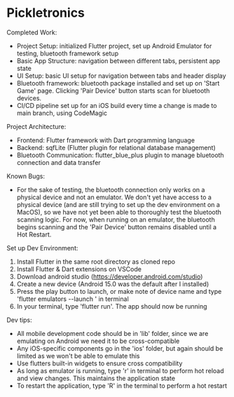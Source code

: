 # Pickletronics
Completed Work:
- Project Setup: initialized Flutter project, set up Android Emulator for testing, bluetooth framework setup
- Basic App Structure: navigation between different tabs, persistent app state
- UI Setup: basic UI setup for navigation between tabs and header display
- Bluetooth framework: bluetooth package installed and set up on 'Start Game' page. Clicking 'Pair Device' button starts scan for bluetooth devices.
- CI/CD pipeline set up for an iOS build every time a change is made to main branch, using CodeMagic
  
Project Architecture:
- Frontend: Flutter framework with Dart programming language
- Backend: sqfLite (Flutter plugin for relational database management)
- Bluetooth Communication: flutter_blue_plus plugin to manage bluetooth connection and data transfer

Known Bugs:
- For the sake of testing, the bluetooth connection only works on a physical device and not an emulator. We don't yet have access to a physical device (and are still trying to set up the dev environment on a MacOS), so we have not yet been able to thoroughly test the bluetooth scanning logic. For now, when running on an emulator, the bluetooth begins scanning and the 'Pair Device' button remains disabled until a Hot Restart.

Set up Dev Environment:
1. Install Flutter in the same root directory as cloned repo
2. Install Flutter & Dart extensions on VSCode
3. Download android studio (https://developer.android.com/studio)
4. Create a new device (Android 15.0 was the default after I installed)
5. Press the play button to launch, or make note of device name and type 'flutter emulators --launch <device name>' in terminal
6. In your terminal, type 'flutter run'. The app should now be running

Dev tips:
- All mobile development code should be in 'lib' folder, since we are emulating on Android we need it to be cross-compatible
- Any iOS-specific components go in the 'ios' folder, but again should be limited as we won't be able to emulate this
- Use flutters built-in widgets to ensure cross compatibility
- As long as emulator is running, type 'r' in terminal to perform hot reload and view changes. This maintains the application state
- To restart the application, type 'R' in the terminal to perform a hot restart

